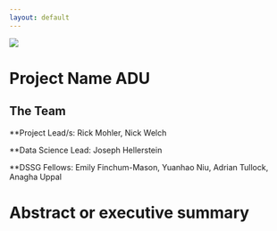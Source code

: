 ```yaml
---
layout: default
---
```


<img src="{{ site.url }}{{ site.baseurl }}/assets/img/eScience.png">


# Project Name  ADU

## The Team

**Project Lead/s: Rick Mohler, Nick Welch

**Data Science Lead: Joseph Hellerstein

**DSSG Fellows: Emily Finchum-Mason, 
Yuanhao Niu, Adrian Tullock, Anagha Uppal

# Abstract or executive summary
